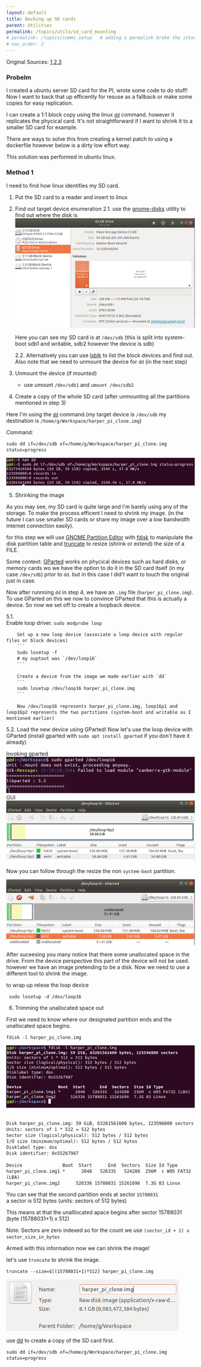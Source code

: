 ```yaml
---
layout: default
title: Backing up SD cards 
parent: Utilities
permalink: /topics/utils/sd_card_mounting
# permalink: /topics/comms_setup   # adding a permalink broke the internal linking to a topic 
# nav_order: 2
---
```


Original Sources: [1][source_1],[2][source_2],[3][source_3]

### Probelm 
I created a ubuntu server SD card for the PI, wrote some code to do stuff! Now I want to back that up efficently for resuse as a fallback or make some copies for easy replication. <br/>

I can create a 1:1 block copy using the linux [`dd`][dd_cmd_wiki] command. however it replicates the phycical card. It's not straightforward if I want to shrink it to a smaller SD card for example.

There are ways to solve this from creating a kernel patch to using a dockerfile however below is a dirty low effort way.

This solution was performed in ubuntu linux.

### Method 1 

I need to find how linux identifies my SD card.

1. Put the SD card to a reader and insert to linux 
2. Find out target device enumeration 
    2.1. use the [gnome-disks][gnome_disks] utility to find out where the disk is ![img][gnome_disks_img] <br/>

    Here you can see my SD card is at `/dev/sdb` (this is split into system-boot sdb1 and writable, sdb2 however the device is sdb) <br/>

    2.2. Alternatively you can use [lsblk][lsblk_man] to list the block devices and find out. Also note that we need to unmount the device for `dd` (in the next step) <br/>

3. Unmount the device (if mounted) 
    * use umount `/dev/sdb1` and `umount /dev/sdb2`

4. Create a copy of the whole SD card (after unmounting all the partitions mentioned in step 3)

Here I'm using the [`dd`][dd_manpages] command.(my target device is `/dev/sdb` my destination is `/home/g/Workspace/harper_pi_clone.img`)

Command:
```
sudo dd if=/dev/sdb of=/home/g/Workspace/harper_pi_clone.img status=progress
```

![dd_out](backing_up_and_restoring_bootable_linux_sd_cards/dd_cmd.png)


5. Shrinking the image 

As you may see, my SD card is quite large and I'm barely using any of the storage. To make the process efficent I need to shrink my image. (in the future I can use smaller SD cards or share my image over a low bandwidth internet connection easily).

for this step we will use [GNOME Partition Editor][gparted_web] with [fdisk][fdisk_man] to manipulate the disk partition table and [truncate][truncate_man] to resize (shrink or extend) the size of a FILE. 


Some context: [GParted][gparted_web] works on phycical devices such as hard disks, or memory cards wo we have the option to do it in the SD card itself (in my case `/dev/sdb`) prior to `dd`. but in this case I did't want to touch the original just in case. 

Now after runnning `dd` in step 4, we have an `.img` file (`harper_pi_clone.img`). To use GParted on this we now to convince GParted that this is actually a device. So now we set off to create a loopback device. 

 5.1.   
        Enable loop driver.
        ```
        sudo modprobe loop
        ```

        Set up a new loop device (associate a loop device with regular files or block devices)
        ```
        Sudo losetup -f 
        # my ouptout was `/dev/loop16`
        ```

        Create a device from the image we made earlier with `dd`
        ```
        sudo losetup /dev/loop16 harper_pi_clone.img
        ```

        Now /dev/loop16 represents harper_pi_clone.img, loop16p1 and loop16p2 represents the two partitions (system-boot and writable as I mentioned earlier) 


5.2. 
        Load the new device using GParted! 
        Now let's use the loop device with GParted (install gparted with `sudo apt install gparted` if you don't have it already)

Invoking gparted 
![gparted-terminal](backing_up_and_restoring_bootable_linux_sd_cards/gparted-terminal.png)
GUI
![gparted-gui](backing_up_and_restoring_bootable_linux_sd_cards/gparted-gui.png)

Now you can follow through the resize the non `system-boot` partition. 

![gparted-gui](backing_up_and_restoring_bootable_linux_sd_cards/gparted-operation-complete.png)


After suceesing you many notice that there some unallocated space in the drive. From the device perspective this part of the device will not be used. however we have an image pretending to be a disk. Now we need to use a different tool to shrink the image. 

to wrap up relese the loop device

```
 sudo losetup -d /dev/loop16
```

6. Trimming the unallocated space out

First we need to know where our designated partition ends and the unallocated space begins. 

```
fdisk -l harper_pi_clone.img
```
![fdisk-l-output](backing_up_and_restoring_bootable_linux_sd_cards/fdisk_l_out.png)

```

Disk harper_pi_clone.img: 59 GiB, 63281561600 bytes, 123596800 sectors
Units: sectors of 1 * 512 = 512 bytes
Sector size (logical/physical): 512 bytes / 512 bytes
I/O size (minimum/optimal): 512 bytes / 512 bytes
Disklabel type: dos
Disk identifier: 0x552b7987

Device               Boot  Start      End  Sectors  Size Id Type
harper_pi_clone.img1 *      2048   526335   524288  256M  c W95 FAT32 (LBA)
harper_pi_clone.img2      526336 15788031 15261696  7.3G 83 Linux

```

You can see that the second partition ends at sector `15788031`  </br>
a sector is 512 bytes (units: sectors of 512 bytes)

This means at that the unalllocated apace begins after sector 15788031 (byte (15788031+1) x 512)

Note: Sectors are zero indexed so for the count we use `(sector_id + 1) x sector_size_in_bytes`

Armed with this information now we can shrink the image! 

let's use `truncate` to shrink the image. 

```
truncate --size=$[(15788031+1)*512] harper_pi_clone.img
```

![fdisk-l-output](backing_up_and_restoring_bootable_linux_sd_cards/shrunk_image.png)







































use [dd][dd_manpages] to create a copy of the SD card first. 

```
sudo dd if=/dev/sdb of=/home/g/Workspace/harper_pi_clone.img status=progress
```




[source_1]: https://softwarebakery.com//shrinking-images-on-linux
[source_2]: https://askubuntu.com/a/1174509
[source_3]: http://wladimir-tm4pda.blogspot.com/2016/01/shrinking-images-on-linux.html
[dd_cmd_wiki]: https://en.wikipedia.org/wiki/Dd_(Unix)
[dd_manpages]: https://man7.org/linux/man-pages/man1/dd.1.html
[gnome_disks]: https://en.wikipedia.org/wiki/GNOME_Disks
[lsblk_man]: https://man7.org/linux/man-pages/man8/lsblk.8.html
[fdisk_man]: https://man7.org/linux/man-pages/man8/fdisk.8.html
[truncate_man]: https://man7.org/linux/man-pages/man1/truncate.1.html
[gparted_web]: https://gparted.org/index.php

[gnome_disks_img]: backing_up_and_restoring_bootable_linux_sd_cards/gnome-disks.png